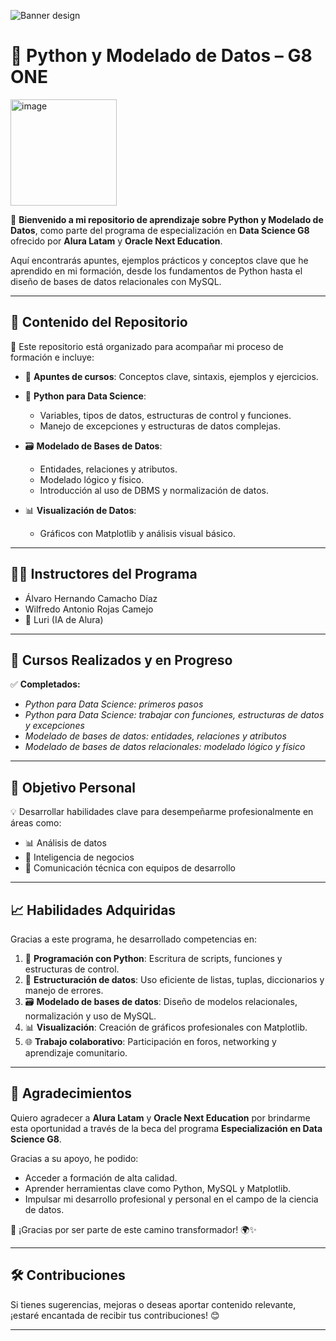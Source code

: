 ![Banner design](https://github.com/user-attachments/assets/b292d82b-d88f-41cd-a343-64d421f953ab)
# 🐍 Python y Modelado de Datos – G8 ONE

<img width="170" alt="image" src="https://github.com/user-attachments/assets/8422903a-e29d-4dfc-b449-456d117b802f" />

🚀 **Bienvenido a mi repositorio de aprendizaje sobre Python y Modelado de Datos**, como parte del programa de especialización en **Data Science G8** ofrecido por **Alura Latam** y **Oracle Next Education**.

Aquí encontrarás apuntes, ejemplos prácticos y conceptos clave que he aprendido en mi formación, desde los fundamentos de Python hasta el diseño de bases de datos relacionales con MySQL.

---

## 🧠 **Contenido del Repositorio**

📁 Este repositorio está organizado para acompañar mi proceso de formación e incluye:

* 📝 **Apuntes de cursos**: Conceptos clave, sintaxis, ejemplos y ejercicios.
* 🐍 **Python para Data Science**:

  * Variables, tipos de datos, estructuras de control y funciones.
  * Manejo de excepciones y estructuras de datos complejas.
* 🗃️ **Modelado de Bases de Datos**:

  * Entidades, relaciones y atributos.
  * Modelado lógico y físico.
  * Introducción al uso de DBMS y normalización de datos.
* 📊 **Visualización de Datos**:

  * Gráficos con Matplotlib y análisis visual básico.

---

## 👨‍🏫 **Instructores del Programa**

* Álvaro Hernando Camacho Díaz
* Wilfredo Antonio Rojas Camejo
* 🤖 Luri (IA de Alura)

---

## 📘 **Cursos Realizados y en Progreso**

✅ **Completados:**

* *Python para Data Science: primeros pasos*
* *Python para Data Science: trabajar con funciones, estructuras de datos y excepciones*
* *Modelado de bases de datos: entidades, relaciones y atributos*
* *Modelado de bases de datos relacionales: modelado lógico y físico*

---

## 🎯 **Objetivo Personal**

💡 Desarrollar habilidades clave para desempeñarme profesionalmente en áreas como:

* 📊 Análisis de datos
* 💼 Inteligencia de negocios
* 🤝 Comunicación técnica con equipos de desarrollo

---

## 📈 **Habilidades Adquiridas**

Gracias a este programa, he desarrollado competencias en:

1. 🐍 **Programación con Python**: Escritura de scripts, funciones y estructuras de control.
2. 🧩 **Estructuración de datos**: Uso eficiente de listas, tuplas, diccionarios y manejo de errores.
3. 🗃️ **Modelado de bases de datos**: Diseño de modelos relacionales, normalización y uso de MySQL.
4. 📊 **Visualización**: Creación de gráficos profesionales con Matplotlib.
5. 🌐 **Trabajo colaborativo**: Participación en foros, networking y aprendizaje comunitario.

---

## 🙏 **Agradecimientos**

Quiero agradecer a **Alura Latam** y **Oracle Next Education** por brindarme esta oportunidad a través de la beca del programa **Especialización en Data Science G8**.

Gracias a su apoyo, he podido:

* Acceder a formación de alta calidad.
* Aprender herramientas clave como Python, MySQL y Matplotlib.
* Impulsar mi desarrollo profesional y personal en el campo de la ciencia de datos.

🌟 ¡Gracias por ser parte de este camino transformador! 🌍✨

---

## 🛠️ **Contribuciones**

Si tienes sugerencias, mejoras o deseas aportar contenido relevante, ¡estaré encantada de recibir tus contribuciones! 😊

---
